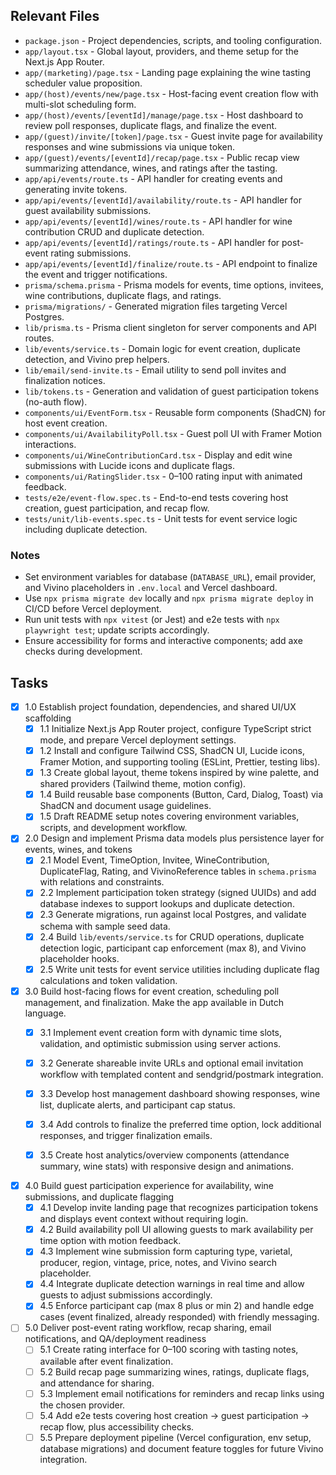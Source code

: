 ## Relevant Files

- `package.json` - Project dependencies, scripts, and tooling configuration.
- `app/layout.tsx` - Global layout, providers, and theme setup for the Next.js App Router.
- `app/(marketing)/page.tsx` - Landing page explaining the wine tasting scheduler value proposition.
- `app/(host)/events/new/page.tsx` - Host-facing event creation flow with multi-slot scheduling form.
- `app/(host)/events/[eventId]/manage/page.tsx` - Host dashboard to review poll responses, duplicate flags, and finalize the event.
- `app/(guest)/invite/[token]/page.tsx` - Guest invite page for availability responses and wine submissions via unique token.
- `app/(guest)/events/[eventId]/recap/page.tsx` - Public recap view summarizing attendance, wines, and ratings after the tasting.
- `app/api/events/route.ts` - API handler for creating events and generating invite tokens.
- `app/api/events/[eventId]/availability/route.ts` - API handler for guest availability submissions.
- `app/api/events/[eventId]/wines/route.ts` - API handler for wine contribution CRUD and duplicate detection.
- `app/api/events/[eventId]/ratings/route.ts` - API handler for post-event rating submissions.
- `app/api/events/[eventId]/finalize/route.ts` - API endpoint to finalize the event and trigger notifications.
- `prisma/schema.prisma` - Prisma models for events, time options, invitees, wine contributions, duplicate flags, and ratings.
- `prisma/migrations/` - Generated migration files targeting Vercel Postgres.
- `lib/prisma.ts` - Prisma client singleton for server components and API routes.
- `lib/events/service.ts` - Domain logic for event creation, duplicate detection, and Vivino prep helpers.
- `lib/email/send-invite.ts` - Email utility to send poll invites and finalization notices.
- `lib/tokens.ts` - Generation and validation of guest participation tokens (no-auth flow).
- `components/ui/EventForm.tsx` - Reusable form components (ShadCN) for host event creation.
- `components/ui/AvailabilityPoll.tsx` - Guest poll UI with Framer Motion interactions.
- `components/ui/WineContributionCard.tsx` - Display and edit wine submissions with Lucide icons and duplicate flags.
- `components/ui/RatingSlider.tsx` - 0–100 rating input with animated feedback.
- `tests/e2e/event-flow.spec.ts` - End-to-end tests covering host creation, guest participation, and recap flow.
- `tests/unit/lib-events.spec.ts` - Unit tests for event service logic including duplicate detection.

### Notes

- Set environment variables for database (`DATABASE_URL`), email provider, and Vivino placeholders in `.env.local` and Vercel dashboard.
- Use `npx prisma migrate dev` locally and `npx prisma migrate deploy` in CI/CD before Vercel deployment.
- Run unit tests with `npx vitest` (or Jest) and e2e tests with `npx playwright test`; update scripts accordingly.
- Ensure accessibility for forms and interactive components; add axe checks during development.

## Tasks

- [x] 1.0 Establish project foundation, dependencies, and shared UI/UX scaffolding
  - [x] 1.1 Initialize Next.js App Router project, configure TypeScript strict mode, and prepare Vercel deployment settings.
  - [x] 1.2 Install and configure Tailwind CSS, ShadCN UI, Lucide icons, Framer Motion, and supporting tooling (ESLint, Prettier, testing libs).
  - [x] 1.3 Create global layout, theme tokens inspired by wine palette, and shared providers (Tailwind theme, motion config).
  - [x] 1.4 Build reusable base components (Button, Card, Dialog, Toast) via ShadCN and document usage guidelines.
  - [x] 1.5 Draft README setup notes covering environment variables, scripts, and development workflow.

- [x] 2.0 Design and implement Prisma data models plus persistence layer for events, wines, and tokens
  - [x] 2.1 Model Event, TimeOption, Invitee, WineContribution, DuplicateFlag, Rating, and VivinoReference tables in `schema.prisma` with relations and constraints.
  - [x] 2.2 Implement participation token strategy (signed UUIDs) and add database indexes to support lookups and duplicate detection.
  - [x] 2.3 Generate migrations, run against local Postgres, and validate schema with sample seed data.
  - [x] 2.4 Build `lib/events/service.ts` for CRUD operations, duplicate detection logic, participant cap enforcement (max 8), and Vivino placeholder hooks.
  - [x] 2.5 Write unit tests for event service utilities including duplicate flag calculations and token validation.

- [x] 3.0 Build host-facing flows for event creation, scheduling poll management, and finalization. Make the app available in Dutch language.
  - [x] 3.1 Implement event creation form with dynamic time slots, validation, and optimistic submission using server actions.
  - [x] 3.2 Generate shareable invite URLs and optional email invitation workflow with templated content and sendgrid/postmark integration.
  - [x] 3.3 Develop host management dashboard showing responses, wine list, duplicate alerts, and participant cap status.
  - [x] 3.4 Add controls to finalize the preferred time option, lock additional responses, and trigger finalization emails.
  - [x] 3.5 Create host analytics/overview components (attendance summary, wine stats) with responsive design and animations.


- [x] 4.0 Build guest participation experience for availability, wine submissions, and duplicate flagging
  - [x] 4.1 Develop invite landing page that recognizes participation tokens and displays event context without requiring login.
  - [x] 4.2 Build availability poll UI allowing guests to mark availability per time option with motion feedback.
  - [x] 4.3 Implement wine submission form capturing type, varietal, producer, region, vintage, price, notes, and Vivino search placeholder.
  - [x] 4.4 Integrate duplicate detection warnings in real time and allow guests to adjust submissions accordingly.
  - [x] 4.5 Enforce participant cap (max 8 plus or min 2) and handle edge cases (event finalized, already responded) with friendly messaging.

- [ ] 5.0 Deliver post-event rating workflow, recap sharing, email notifications, and QA/deployment readiness
  - [ ] 5.1 Create rating interface for 0–100 scoring with tasting notes, available after event finalization.
  - [ ] 5.2 Build recap page summarizing wines, ratings, duplicate flags, and attendance for sharing.
  - [ ] 5.3 Implement email notifications for reminders and recap links using the chosen provider.
  - [ ] 5.4 Add e2e tests covering host creation → guest participation → recap flow, plus accessibility checks.
  - [ ] 5.5 Prepare deployment pipeline (Vercel configuration, env setup, database migrations) and document feature toggles for future Vivino integration.
